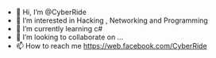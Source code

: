 - 👋 Hi, I’m @CyberRide
- 👀 I’m interested in Hacking , Networking and Programming
- 🌱 I’m currently learning c#
- 💞️ I’m looking to collaborate on ...
- 📫 How to reach me https://web.facebook.com/CyberRide

<!---
CyberRide/CyberRide is a ✨ special ✨ repository because its `README.md` (this file) appears on your GitHub profile.
You can click the Preview link to take a look at your changes.
--->
